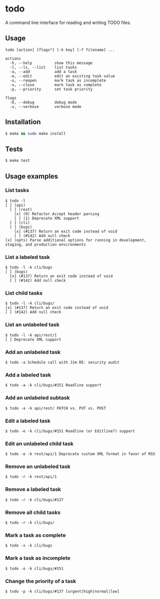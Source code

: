 todo
====

A command line interface for reading and writing TODO files.

Usage
-----
```
todo [action] [flags*] [-k key] [-f filename] ...

actions
  -h, --help          show this message
  -l, --ls, --list    list tasks
  -a, --add           add a task
  -e, --edit          edit an existing task value
  -o, --reopen        mark task as incomplete
  -x, --close         mark task as complete
  -p, --priority      set task priority

flags
  -D, --debug         debug mode
  -v, --verbose       verbose mode
```

Installation
------------
```sh
$ make && sudo make install
```

Tests
------------
```sh
$ make test
```

Usage examples
--------------

### List tasks

    $ todo -l
    [ ] (api) 
      [ ] (rest) 
        [x] (0) Refactor Accept header parsing
        [ ] (1) Deprecate XML support
      [ ] (cli) 
      [ ] (bugs) 
        [x] (#137) Return an exit code instead of void
        [ ] (#142) Add null check
    [x] (opts) Parse additional options for running in development, staging, and production environments

    
### List a labeled task

    $ todo -l -k cli/bugs
    [ ] (bugs)
      [x] (#137) Return an exit code instead of void
      [ ] (#142) Add null check

### List child tasks

    $ todo -l -k cli/bugs/
    [x] (#137) Return an exit code instead of void
    [ ] (#142) Add null check

### List an unlabeled task

    $ todo -l -k api/rest/1
    [ ] Deprecate XML support

### Add an unlabeled task

    $ todo -a Schedule call with Jim RE: security audit

### Add a labeled task

    $ todo -a -k cli/bugs/#151 Readline support

### Add an unlabeled subtask

    $ todo -a -k api/rest/ PATCH vs. PUT vs. POST

### Edit a labeled task

    $ todo -e -k cli/bugs/#151 Readline (or Editline?) support

### Edit an unlabeled child task

    $ todo -e -k rest/api/1 Deprecate custom XML format in favor of RSS

### Remove an unlabeled task

    $ todo -r -k rest/api/1

### Remove a labeled task

    $ todo -r -k cli/bugs/#137

### Remove all child tasks

    $ todo -r -k cli/bugs/

### Mark a task as complete 

    $ todo -x -k cli/bugs 

### Mark a task as incomplete

    $ todo -o -k cli/bugs/#151

### Change the priority of a task

    $ todo -p -k cli/bugs/#137 [urgent|high|normal|low]


